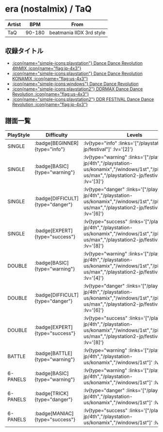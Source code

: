 # era (nostalmix) / TaQ

|Artist|BPM|From|
|------|---|----|
|TaQ|90-180|beatmania IIDX 3rd style|

## 収録タイトル

- [ :icon{name="simple-icons:playstation"} Dance Dance Revolution 4thMIX :icon{name="flag:jp-4x3"} ](/playstation-jp/4th)
- [ :icon{name="simple-icons:playstation"} Dance Dance Revolution KONAMIX :icon{name="flag:us-4x3"} ](/playstation-us/konamix)
- [ :icon{name="simple-icons:windows"} Dance Dance Revolution](/windows/1st)
- [ :icon{name="simple-icons:playstation2"} DDRMAX Dance Dance Revolution :icon{name="flag:us-4x3"} ](/playstation2-us/max)
- [ :icon{name="simple-icons:playstation2"} DDR FESTIVAL Dance Dance Revolution :icon{name="flag:jp-4x3"} ](/playstation2-jp/festival)

## 譜面一覧

|PlayStyle|Difficulty|Levels|Notes|Movie|
|---------|----------|------|-----|-----|
|SINGLE| :badge[BEGINNER]{type="info"} | :lv{type="info" :links='["/playstation2-jp/festival"]' :lv='[2]'} |89/0||
|SINGLE| :badge[BASIC]{type="warning"} | :lv{type="warning" :links='["/playstation-jp/4th","/playstation-us/konamix","/windows/1st","/playstation2-us/max","/playstation2-jp/festival"]' :lv='[3]'} |125/0||
|SINGLE| :badge[DIFFICULT]{type="danger"} | :lv{type="danger" :links='["/playstation-jp/4th","/playstation-us/konamix","/windows/1st","/playstation2-us/max","/playstation2-jp/festival"]' :lv='[6]'} |235/0||
|SINGLE| :badge[EXPERT]{type="success"} | :lv{type="success" :links='["/playstation-jp/4th","/playstation-us/konamix","/windows/1st","/playstation2-us/max","/playstation2-jp/festival"]' :lv='[8]'} |356/0||
|DOUBLE| :badge[BASIC]{type="warning"} | :lv{type="warning" :links='["/playstation-jp/4th","/playstation-us/konamix","/windows/1st","/playstation2-us/max","/playstation2-jp/festival"]' :lv='[4]'} |142/0||
|DOUBLE| :badge[DIFFICULT]{type="danger"} | :lv{type="danger" :links='["/playstation-jp/4th","/playstation-us/konamix","/windows/1st","/playstation2-us/max","/playstation2-jp/festival"]' :lv='[6]'} |217/0||
|DOUBLE| :badge[EXPERT]{type="success"} | :lv{type="success" :links='["/playstation-jp/4th","/playstation-us/konamix","/windows/1st","/playstation2-us/max","/playstation2-jp/festival"]' :lv='[8]'} |331/0||
|BATTLE| :badge[BATTLE]{type="warning"} | :lv{type="warning" :links='["/playstation-jp/4th","/playstation-us/konamix","/windows/1st"]' :lv='[7]'} |||
|6-PANELS| :badge[BASIC]{type="warning"} | :lv{type="warning" :links='["/playstation-jp/4th","/playstation-us/konamix","/windows/1st"]' :lv='[3]'} |124/0||
|6-PANELS| :badge[TRICK]{type="danger"} | :lv{type="danger" :links='["/playstation-jp/4th","/playstation-us/konamix","/windows/1st"]' :lv='[6]'} |235/0||
|6-PANELS| :badge[MANIAC]{type="success"} | :lv{type="success" :links='["/playstation-jp/4th","/playstation-us/konamix","/windows/1st"]' :lv='[8]'} |348/0||
